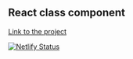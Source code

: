 ## React class component

[Link to the project](https://react-ra-store-class.netlify.app/)

[![Netlify Status](https://api.netlify.com/api/v1/badges/c8c6d663-25ed-4087-8a91-31849a2eb33c/deploy-status)](https://app.netlify.com/sites/react-ra-store-class/deploys)